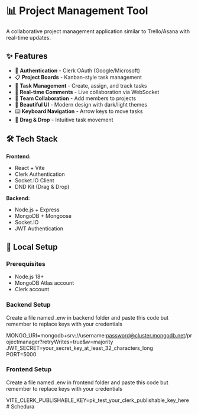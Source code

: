 # 📊 Project Management Tool

A collaborative project management application similar to Trello/Asana with real-time updates.

## ✨ Features

- 🔐 **Authentication** - Clerk OAuth (Google/Microsoft)
- 📋 **Project Boards** - Kanban-style task management
- 🎯 **Task Management** - Create, assign, and track tasks
- 💬 **Real-time Comments** - Live collaboration via WebSocket
- 👥 **Team Collaboration** - Add members to projects
- 🎨 **Beautiful UI** - Modern design with dark/light themes
- ⌨️ **Keyboard Navigation** - Arrow keys to move tasks
- 🔄 **Drag & Drop** - Intuitive task movement

## 🛠️ Tech Stack

**Frontend:**
- React + Vite
- Clerk Authentication
- Socket.IO Client
- DND Kit (Drag & Drop)

**Backend:**
- Node.js + Express
- MongoDB + Mongoose
- Socket.IO
- JWT Authentication

## 🚀 Local Setup

### Prerequisites
- Node.js 18+
- MongoDB Atlas account
- Clerk account

### Backend Setup
Create a file named .env in backend folder and paste this code but remember to replace keys with your credentials

MONGO_URI=mongodb+srv://username:password@cluster.mongodb.net/projectmanager?retryWrites=true&w=majority 
JWT_SECRET=your_secret_key_at_least_32_characters_long                                                    
PORT=5000

### Frontend Setup

Create a file named .env in frontend folder and paste this code but remember to replace keys with your credentials

VITE_CLERK_PUBLISHABLE_KEY=pk_test_your_clerk_publishable_key_here
#   S c h e d u r a  
 